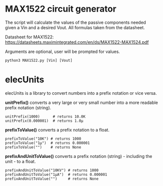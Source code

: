# MAX1522 circuit generator
The script will calculate the values of the passive components needed given a Vin and a desired Vout.
All formulas taken from the datasheet.

Datasheet for MAX1522: https://datasheets.maximintegrated.com/en/ds/MAX1522-MAX1524.pdf

Arguments are optional, user will be prompted for values.

```
python3 MAX1522.py [Vin] [Vout]
```

# elecUnits
elecUnits is a library to convert numbers into a prefix notation or vice versa.

**unitPrefix()** converts a very large or very small number into a more readable prefix notation (string).
```
unitPrefix(1000)      # returns 10.0K
unitPrefix(0.000001)  # returns 1.0µ
```

**prefixToValue()** converts a prefix notation to a float.
```
prefixToValue("10K") # returns 1000
prefixToValue("1µ")  # returns 0.000001
prefixToValue("")    # returns None
```


**prefixAndUnitToValue()** converts a prefix notation (string) - including the unit - to a float.
```
prefixAndUnitToValue("10KV") # returns 1000
prefixAndUnitToValue("1µA")  # returns 0.000001
prefixAndUnitToValue("")     # returns None
```

